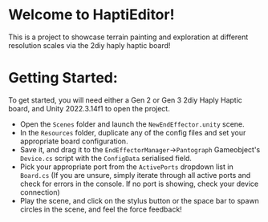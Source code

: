 # Welcome to HaptiEditor!

This is a project to showcase terrain painting and exploration at different resolution scales via the 2diy haply haptic board!

# Getting Started:

To get started, you will need either a Gen 2 or Gen 3 2diy Haply Haptic board, and Unity 2022.3.14f1 to open the project.
- Open the `Scenes` folder and launch the `NewEndEffector.unity` scene.
- In the `Resources` folder, duplicate any of the config files and set your appropriate board configuration.
- Save it, and drag it to the `EndEffectorManager`->`Pantograph` Gameobject's `Device.cs` script with the `ConfigData` serialised field.
- Pick your appropriate port from the `ActivePorts` dropdown list in `Board.cs` (If you are unsure, simply iterate through all active ports and check for errors in the console. If no port is showing, check your device connection)
- Play the scene, and click on the stylus button or the space bar to spawn circles in the scene, and feel the force feedback!
